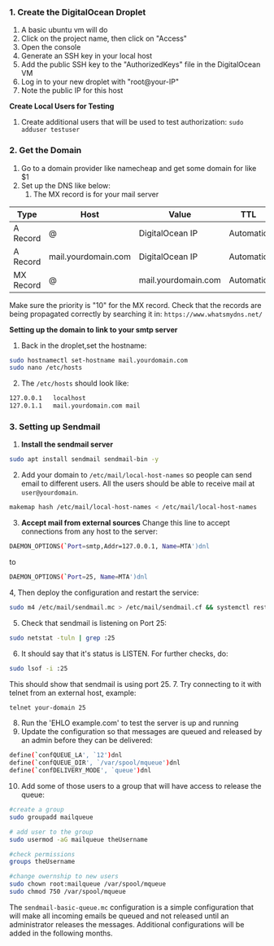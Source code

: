 ### 1. Create the DigitalOcean Droplet
1. A basic ubuntu vm will do
2. Click on the project name, then click on "Access"
3. Open the console
4. Generate an SSH key in your local host
5. Add the public SSH key to the "AuthorizedKeys" file in the DigitalOcean VM
6. Log in to your new droplet with "root@your-IP"
7. Note the public IP for this host

**Create Local Users for Testing**
1. Create additional users that will be used to test authorization: `sudo adduser testuser`

### 2. Get the Domain
1. Go to a domain provider like namecheap and get some domain for like $1
2. Set up the DNS like below:
	1. The MX record is for your mail server

| Type      | Host                | Value               | TTL       |
| --------- | ------------------- | ------------------- | --------- |
| A Record  | @                   | DigitalOcean IP     | Automatic |
| A Record  | mail.yourdomain.com | DigitalOcean IP     | Automatic |
| MX Record | @                   | mail.yourdomain.com | Automatic |

Make sure the priority is "10" for the MX record.
Check that the records are being propagated correctly by searching it in: `https://www.whatsmydns.net/`

**Setting up the domain to link to your smtp server**

1. Back in the droplet,set the hostname:
```bash
sudo hostnamectl set-hostname mail.yourdomain.com
sudo nano /etc/hosts
```
2. The `/etc/hosts` should look like:
```bash
127.0.0.1   localhost
127.0.1.1   mail.yourdomain.com mail
```
### 3. Setting up Sendmail
1. **Install the sendmail server**
```bash
sudo apt install sendmail sendmail-bin -y
```
2. Add your domain to `/etc/mail/local-host-names` so people can send email to different users. All the users should be able to receive mail at `user@yourdomain`.
```bash
makemap hash /etc/mail/local-host-names < /etc/mail/local-host-names
```
3. **Accept mail from external sources**
Change this line to accept connections from any host to the server:
```bash
DAEMON_OPTIONS(`Port=smtp,Addr=127.0.0.1, Name=MTA')dnl
```
to
```bash
DAEMON_OPTIONS(`Port=25, Name=MTA')dnl
```
4, Then deploy the configuration and restart the service:
```bash
sudo m4 /etc/mail/sendmail.mc > /etc/mail/sendmail.cf && systemctl restart sendmail
```
5. Check that sendmail is listening on Port 25:
```bash
sudo netstat -tuln | grep :25
```
6. It should say that it's status is LISTEN. For further checks, do:
```bash
sudo lsof -i :25
```
This should show that sendmail is using port 25.
7. Try connecting to it with telnet from an external host, example:
```bash
telnet your-domain 25
```
8. Run the 'EHLO example.com' to test the server is up and running
9. Update the configuration so that messages are queued and released by an admin before they can be delivered:
```bash
define(`confQUEUE_LA', `12')dnl
define(`confQUEUE_DIR', `/var/spool/mqueue')dnl
define(`confDELIVERY_MODE', `queue')dnl
```
10. Add some of those users to a group that will have access to release the queue:
```bash
#create a group
sudo groupadd mailqueue

# add user to the group
sudo usermod -aG mailqueue theUsername

#check permissions
groups theUsername

#change owernship to new users
sudo chown root:mailqueue /var/spool/mqueue
sudo chmod 750 /var/spool/mqueue
```

The `sendmail-basic-queue.mc` configuration is a simple configuration that will make all incoming emails be queued and not released until an administrator releases the messages. Additional configurations will be added in the following months.